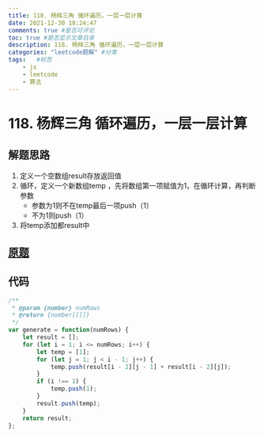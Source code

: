 ```yaml
---
title: 118. 杨辉三角 循环遍历，一层一层计算
date: 2021-12-30 18:24:47
comments: true #是否可评论
toc: true #是否显示文章目录
description: 118. 杨辉三角 循环遍历，一层一层计算
categories: "leetcode题解" #分类
tags:   #标签
    - js
    - leetcode
    - 算法
---
```


# 118. 杨辉三角 循环遍历，一层一层计算
## 解题思路
1. 定义一个空数组result存放返回值
2. 循环，定义一个新数组temp ，先将数组第一项赋值为1，在循环计算，再判断参数
    - 参数为1则不在temp最后一项push（1）
    - 不为1则push（1）
3. 将temp添加都result中

## [原题](https://leetcode-cn.com/problems/pascals-triangle/)
## 代码

```javascript
/**
 * @param {number} numRows
 * @return {number[][]}
 */
var generate = function(numRows) {
    let result = [];
    for (let i = 1; i <= numRows; i++) {
        let temp = [1];
        for (let j = 1; j < i - 1; j++) {
            temp.push(result[i - 2][j - 1] + result[i - 2][j]);
        }
        if (i !== 1) {
            temp.push(1);
        }
        result.push(temp);
    }
    return result;
};
```